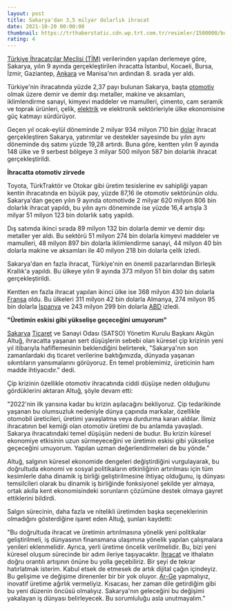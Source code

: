 ```yaml
--- 
layout: post
title: Sakarya'dan 3,5 milyar dolarlık ihracat
date: 2021-10-20 00:00:00
thumbnail: https://trthaberstatic.cdn.wp.trt.com.tr/resimler/1500000/bursa-otomotiv-aa-1501401.jpg
rating: 4
---
```

<p>
	<a href="https://www.trthaber.com/etiket/turkiye-ihracatcilar-meclisi-tim/" target="_blank">Türkiye İhracatçılar Meclisi (TİM)</a> verilerinden yapılan derlemeye göre, Sakarya, yılın 9 ayında gerçekleştirilen ihracatta İstanbul, Kocaeli, Bursa, İzmir, Gaziantep, <a href="https://www.trthaber.com/etiket/ankara/" target="_blank">Ankara</a> ve Manisa'nın ardından 8. sırada yer aldı.</p>
<p>
	Türkiye'nin ihracatında yüzde 2,37 payı bulunan Sakarya, başta <a href="https://www.trthaber.com/etiket/otomotiv/" target="_blank">otomotiv</a> olmak üzere demir ve demir dışı metaller, makine ve aksamları, iklimlendirme sanayi, kimyevi maddeler ve mamulleri, çimento, cam seramik ve toprak ürünleri, çelik, <a href="https://www.trthaber.com/etiket/elektrik/" target="_blank">elektrik</a> ve elektronik sektörleriyle ülke ekonomisine güç katmayı sürdürüyor.</p>
<p>
	Geçen yıl ocak-eylül döneminde 2 milyar 934 milyon 710 bin <a href="https://www.trthaber.com/etiket/dolar/" target="_blank">dolar</a> ihracat gerçekleştiren Sakarya, yatırımlar ve destekler sayesinde bu yılın aynı döneminde dış satımı yüzde 19,28 artırdı. Buna göre, kentten yılın 9 ayında 148 ülke ve 9 serbest bölgeye 3 milyar 500 milyon 587 bin dolarlık ihracat gerçekleştirildi.</p>
<p>
	<strong>İhracatta otomotiv zirvede</strong></p>
<p>
	Toyota, TürkTraktör ve Otokar gibi üretim tesislerine ev sahipliği yapan kentin ihracatında en büyük pay, yüzde 87,16 ile otomotiv sektörünün oldu. Sakarya'dan geçen yılın 9 ayında otomotivde 2 milyar 620 milyon 806 bin dolarlık ihracat yapıldı, bu yılın aynı döneminde ise yüzde 16,4 artışla 3 milyar 51 milyon 123 bin dolarlık satış yapıldı.</p>
<p>
	Dış satımda ikinci sırada 89 milyon 132 bin dolarla demir ve demir dışı metaller yer aldı. Bu sektörü 51 milyon 274 bin dolarla kimyevi maddeler ve mamulleri, 48 milyon 897 bin dolarla iklimlendirme sanayi, 44 milyon 40 bin dolarla makine ve aksamları ile 40 milyon 218 bin dolarla çelik izledi.</p>
<p>
	Sakarya'dan en fazla ihracat, Türkiye'nin en önemli pazarlarından Birleşik Krallık'a yapıldı. Bu ülkeye yılın 9 ayında 373 milyon 51 bin dolar dış satım gerçekleştirildi.</p>
<p>
	Kentten en fazla ihracat yapılan ikinci ülke ise 368 milyon 430 bin dolarla <a href="https://www.trthaber.com/etiket/fransa/" target="_blank">Fransa</a> oldu. Bu ülkeleri 311 milyon 42 bin dolarla Almanya, 274 milyon 95 bin dolarla <a href="https://www.trthaber.com/etiket/ispanya/" target="_blank">İspanya</a> ve 243 milyon 299 bin dolarla <a href="https://www.trthaber.com/etiket/abd/" target="_blank">ABD</a> izledi.</p>
<p>
	<strong>"Üretimin eskisi gibi yükselişe geçeceğini umuyorum"</strong></p>
<p>
	<a href="https://www.trthaber.com/etiket/sakarya/" target="_blank">Sakarya</a> <a href="https://www.trthaber.com/etiket/ticaret/" target="_blank">Ticaret</a> ve Sanayi Odası (SATSO) Yönetim Kurulu Başkanı Akgün Altuğ, ihracatta yaşanan sert düşüşlerin sebebi olan küresel çip krizinin yeni yıl itibarıyla hafiflemesinin beklendiğini belirterek, "Sakarya'nın son zamanlardaki dış ticaret verilerine baktığımızda, dünyada yaşanan sıkıntıların yansımalarını görüyoruz. En temel problemimiz, üreticinin ham madde ihtiyacıdır." dedi.</p>
<p>
	Çip krizinin özellikle otomotiv ihracatında ciddi düşüşe neden olduğunu gördüklerini aktaran Altuğ, şöyle devam etti:</p>
<p>
	"2022'nin ilk yarısına kadar bu krizin aşılacağını bekliyoruz. Çip tedarikinde yaşanan bu olumsuzluk nedeniyle dünya çapında markalar, özellikle otomobil üreticileri, üretimi yavaşlatma veya durdurma kararı aldılar. İlimiz ihracatının bel kemiği olan otomotiv üretimi de bu anlamda yavaşladı. Sakarya ihracatındaki temel düşüşün nedeni de budur. Bu krizin küresel ekonomiye etkisinin uzun sürmeyeceğini ve üretimin eskisi gibi yükselişe geçeceğini umuyorum. Yapılan uzman değerlendirmeleri de bu yönde."</p>
<p>
	Altuğ, salgının küresel ekonomide dengeleri değiştirdiğini vurgulayarak, bu doğrultuda ekonomi ve sosyal politikaların etkinliğinin artırılması için tüm kesimlerle daha dinamik iş birliği geliştirilmesine ihtiyaç olduğunu, iş dünyası temsilcileri olarak bu dinamik iş birliğinde fonksiyonel şekilde yer almaya, ortak akılla kent ekonomisindeki sorunların çözümüne destek olmaya gayret ettiklerini bildirdi.</p>
<p>
	Salgın sürecinin, daha fazla ve nitelikli üretimden başka seçeneklerinin olmadığını gösterdiğine işaret eden Altuğ, şunları kaydetti:</p>
<p>
	"Bu doğrultuda ihracat ve üretimin artırılmasına yönelik yeni politikalar geliştirilmeli, iş dünyasının finansmana ulaşımına yönelik yapılan çalışmalara yenileri eklenmelidir. Ayrıca, yerli üretime öncelik verilmelidir. Bu, bizi yeni küresel oluşum sürecinde bir adım ileriye taşıyacaktır. <a href="https://www.trthaber.com/etiket/ihracat/" target="_blank">İhracat</a> ve ithalatın doğru orantılı artışının önüne bu yolla geçebiliriz. Bir şeyi de tekrar hatırlatmak isterim. Kabul etsek de etmesek de artık dijital çağın içindeyiz. Bu gelişime ve değişime direnenler bir bir yok oluyor. <a href="https://www.trthaber.com/etiket/ar-ge/" target="_blank">Ar-Ge</a> yapmalıyız, inovatif üretime ağırlık vermeliyiz. Kısacası, her zaman dile getirdiğim gibi bu yeni düzenin öncüsü olmalıyız. Sakarya'nın geleceğini bu değişimi yakalayan iş dünyası belirleyecek. Bu sorumluluğu asla unutmayalım."</p>